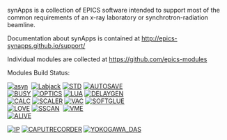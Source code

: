 synApps is a collection of EPICS software intended to support most of the common requirements of an x-ray laboratory or synchrotron-radiation beamline.

Documentation about synApps is contained at http://epics-synapps.github.io/support/

Individual modules are collected at https://github.com/epics-modules

Modules Build Status:


[![asyn](https://github.com/epics-modules/asyn/actions/workflows/ci-scripts.yml/badge.svg)](https://github.com/epics-modules/asyn/actions/workflows/ci-scripts.yml)&nbsp;
[![Labjack](https://github.com/epics-modules/LabJack/actions/workflows/ci-scripts-build.yml/badge.svg)](https://github.com/epics-modules/LabJack/actions/workflows/ci-scripts-build.yml)
[![STD](https://github.com/epics-modules/std/actions/workflows/ci-scripts-build.yml/badge.svg)](https://github.com/epics-modules/std/actions/workflows/ci-scripts-build.yml)
[![AUTOSAVE](https://github.com/epics-modules/autosave/actions/workflows/ci-scripts-build.yml/badge.svg)](https://github.com/epics-modules/autosave/actions/workflows/ci-scripts-build.yml)  
[![BUSY](https://github.com/epics-modules/busy/actions/workflows/ci-scripts-build.yml/badge.svg)](https://github.com/epics-modules/busy/actions/workflows/ci-scripts-build.yml)
[![OPTICS](https://github.com/epics-modules/optics/actions/workflows/ci-scripts-build.yml/badge.svg)](https://github.com/epics-modules/optics/actions/workflows/ci-scripts-build.yml)
[![LUA](https://github.com/epics-modules/lua/actions/workflows/ci-scripts-build.yml/badge.svg)](https://github.com/epics-modules/lua/actions/workflows/ci-scripts-build.yml)
[![DELAYGEN](https://github.com/epics-modules/delaygen/actions/workflows/ci-scripts-build.yml/badge.svg)](https://github.com/epics-modules/delaygen/actions/workflows/ci-scripts-build.yml)  
[![CALC](https://github.com/epics-modules/calc/actions/workflows/ci-scripts-build.yml/badge.svg)](https://github.com/epics-modules/calc/actions/workflows/ci-scripts-build.yml)
[![SCALER](https://github.com/epics-modules/scaler/actions/workflows/ci-scripts-build.yml/badge.svg)](https://github.com/epics-modules/scaler/actions/workflows/ci-scripts-build.yml)
[![VAC](https://github.com/epics-modules/vac/actions/workflows/ci-scripts-build.yml/badge.svg)](https://github.com/epics-modules/vac/actions/workflows/ci-scripts-build.yml)
[![SOFTGLUE](https://github.com/epics-modules/softGlue/actions/workflows/ci-scripts-build.yml/badge.svg)](https://github.com/epics-modules/softGlue/actions/workflows/ci-scripts-build.yml)  
[![LOVE](https://github.com/epics-modules/love/actions/workflows/ci-scripts-build.yml/badge.svg)](https://github.com/epics-modules/love/actions/workflows/ci-scripts-build.yml)
[![SSCAN](https://github.com/epics-modules/sscan/actions/workflows/ci-scripts-build.yml/badge.svg)](https://github.com/epics-modules/sscan/actions/workflows/ci-scripts-build.yml)&nbsp;
[![VME](https://github.com/epics-modules/vme/actions/workflows/ci-scripts-build.yml/badge.svg)](https://github.com/epics-modules/vme/actions/workflows/ci-scripts-build.yml)  
[![ALIVE](https://github.com/epics-modules/alive/actions/workflows/ci-scripts-build.yml/badge.svg)](https://github.com/epics-modules/alive/actions/workflows/ci-scripts-build.yml)  

[![IP](https://github.com/epics-modules/ip/actions/workflows/ci-scripts-build.yml/badge.svg)](https://github.com/epics-modules/ip/actions/workflows/ci-scripts-build.yml)
[![CAPUTRECORDER](https://github.com/epics-modules/caputRecorder/actions/workflows/ci-scripts-build.yml/badge.svg)](https://github.com/epics-modules/caputRecorder/actions/workflows/ci-scripts-build.yml)
[![YOKOGAWA_DAS](https://github.com/epics-modules/Yokogawa_DAS/actions/workflows/ci-scripts-build.yml/badge.svg)](https://github.com/epics-modules/Yokogawa_DAS/actions/workflows/ci-scripts-build.yml)  




